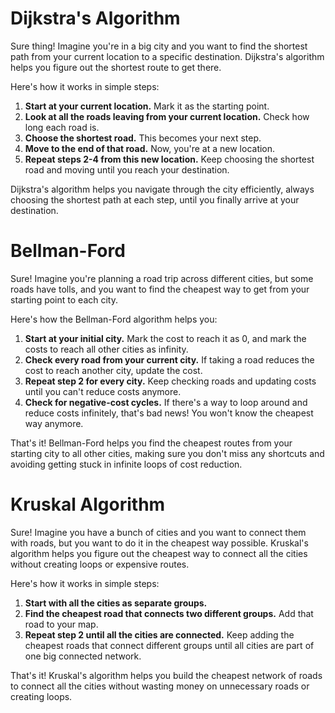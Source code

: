 <h1>Dijkstra's Algorithm</h1>
Sure thing! Imagine you're in a big city and you want to find the shortest path from your current location to a specific destination. Dijkstra's algorithm helps you figure out the shortest route to get there.

Here's how it works in simple steps:

1. **Start at your current location.** Mark it as the starting point.
2. **Look at all the roads leaving from your current location.** Check how long each road is.
3. **Choose the shortest road.** This becomes your next step.
4. **Move to the end of that road.** Now, you're at a new location.
5. **Repeat steps 2-4 from this new location.** Keep choosing the shortest road and moving until you reach your destination.

Dijkstra's algorithm helps you navigate through the city efficiently, always choosing the shortest path at each step, until you finally arrive at your destination.

<h1>Bellman-Ford</h1>
Sure! Imagine you're planning a road trip across different cities, but some roads have tolls, and you want to find the cheapest way to get from your starting point to each city.

Here's how the Bellman-Ford algorithm helps you:

1. **Start at your initial city.** Mark the cost to reach it as 0, and mark the costs to reach all other cities as infinity.
2. **Check every road from your current city.** If taking a road reduces the cost to reach another city, update the cost.
3. **Repeat step 2 for every city.** Keep checking roads and updating costs until you can't reduce costs anymore.
4. **Check for negative-cost cycles.** If there's a way to loop around and reduce costs infinitely, that's bad news! You won't know the cheapest way anymore.

That's it! Bellman-Ford helps you find the cheapest routes from your starting city to all other cities, making sure you don't miss any shortcuts and avoiding getting stuck in infinite loops of cost reduction.

<h1>Kruskal Algorithm</h1>
Sure! Imagine you have a bunch of cities and you want to connect them with roads, but you want to do it in the cheapest way possible. Kruskal's algorithm helps you figure out the cheapest way to connect all the cities without creating loops or expensive routes.

Here's how it works in simple steps:

1. **Start with all the cities as separate groups.**
2. **Find the cheapest road that connects two different groups.** Add that road to your map.
3. **Repeat step 2 until all the cities are connected.** Keep adding the cheapest roads that connect different groups until all cities are part of one big connected network.

That's it! Kruskal's algorithm helps you build the cheapest network of roads to connect all the cities without wasting money on unnecessary roads or creating loops.
